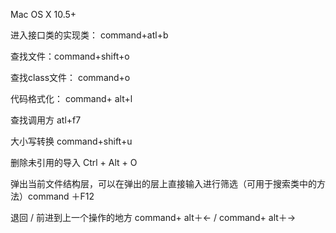 Mac OS X 10.5+

进入接口类的实现类：  command+atl+b

查找文件：command+shift+o

查找class文件： command+o

代码格式化： command+ alt+l

查找调用方  atl+f7

大小写转换 command+shift+u

删除未引用的导入 Ctrl + Alt + O

 弹出当前文件结构层，可以在弹出的层上直接输入进行筛选（可用于搜索类中的方法）command ＋F12
 
  退回 / 前进到上一个操作的地方  command+ alt＋← / command+ alt＋→
